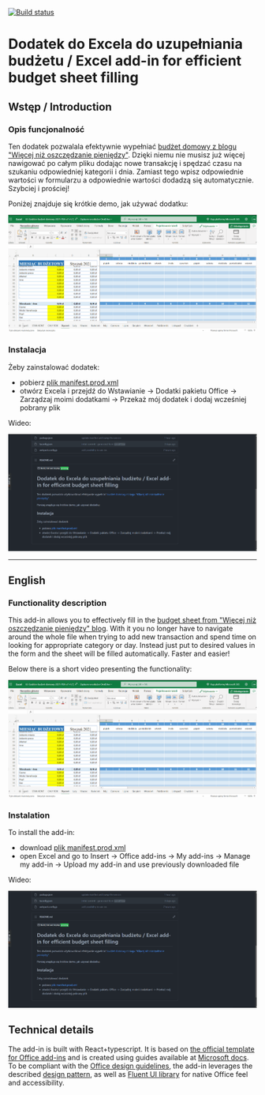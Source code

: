 [![Build status](https://github.com/sjwilczynski/WNOPBudgetAutocomplete/actions/workflows/ci.yml/badge.svg?branch=master)](https://github.com/sjwilczynski/WNOPBudgetAutocomplete/actions/workflows/ci.yml)

# Dodatek do Excela do uzupełniania budżetu / Excel add-in for efficient budget sheet filling

## Wstęp / Introduction

### Opis funcjonalność

Ten dodatek pozwalala efektywnie wypełniać [budżet domowy z blogu "Więcej niż oszczędzanie pieniędzy"](https://jakoszczedzacpieniadze.pl/budzet-domowy-2021-szablon-arkusz-excel). Dzięki niemu nie musisz już więcej nawigować po całym pliku dodając nowe transakcję i spędzać czasu na szukaniu odpowiedniej kategorii i dnia. Zamiast tego wpisz odpowiednie wartości w formularzu a odpowiednie wartości dodadzą się automatycznie. Szybciej i prościej!

Poniżej znajduje się krótkie demo, jak używać dodatku:

![Jak używać dodatku](./gifs/exampleForTransactions.gif)

### Instalacja

Żeby zainstalować dodatek:

- pobierz [plik manifest.prod.xml](./manifest.prod.xml)
- otwórz Excela i przejdź do Wstawianie -> Dodatki pakietu Office -> Zarządzaj moimi dodatkami -> Przekaż mój dodatek i dodaj wcześniej pobrany plik

Wideo:

![Jak zainstalować dodatek](./gifs/installAddIn.gif)

---

## English

### Functionality description

This add-in allows you to effectively fill in the [budget sheet from "Więcej niż oszczędzanie pieniędzy" blog](https://jakoszczedzacpieniadze.pl/budzet-domowy-2021-szablon-arkusz-excel). With it you no longer have to navigate around the whole file when trying to add new transaction and spend time on looking for appropriate category or day. Instead just put to desired values in the form and the sheet will be filled automatically. Faster and easier!

Below there is a short video presenting the functionality:

![How to use add-in](./gifs/exampleForTransactions.gif)

### Instalation

To install the add-in:

- download [plik manifest.prod.xml](./manifest.prod.xml)
- open Excel and go to Insert -> Office add-ins -> My add-ins -> Manage my add-in -> Upload my add-in and use previously downloaded file

Wideo:

![How to install add-in](./gifs/installAddIn.gif)

## Technical details

The add-in is built with React+typescript. It is based on [the official template for Office add-ins](https://github.com/officedev/generator-office) and is created using guides available at [Microsoft docs](https://docs.microsoft.com/en-us/office/dev/add-ins/develop/develop-overview). To be compliant with the [Office design guidelines](https://docs.microsoft.com/en-us/office/dev/add-ins/design/add-in-design), the add-in leverages the described [design pattern](https://docs.microsoft.com/en-us/office/dev/add-ins/design/ux-design-pattern-templates), as well as [Fluent UI library](https://developer.microsoft.com/en-us/fluentui#/) for native Office feel and accessibility.
